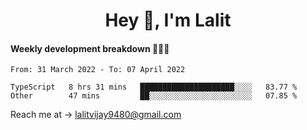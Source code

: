 <h1 align="center">Hey 👋, I'm Lalit</h1>

#### Weekly development breakdown 👨🏻‍💻
<!--START_SECTION:waka-->

```text
From: 31 March 2022 - To: 07 April 2022

TypeScript   8 hrs 31 mins   █████████████████████░░░░   83.77 %
Other        47 mins         ██░░░░░░░░░░░░░░░░░░░░░░░   07.85 %
```

<!--END_SECTION:waka-->

Reach me at → lalitvijay9480@gmail.com
